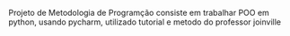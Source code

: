Projeto de Metodologia de Programção consiste em trabalhar POO em python, usando pycharm, utilizado tutorial e metodo do professor joinville
